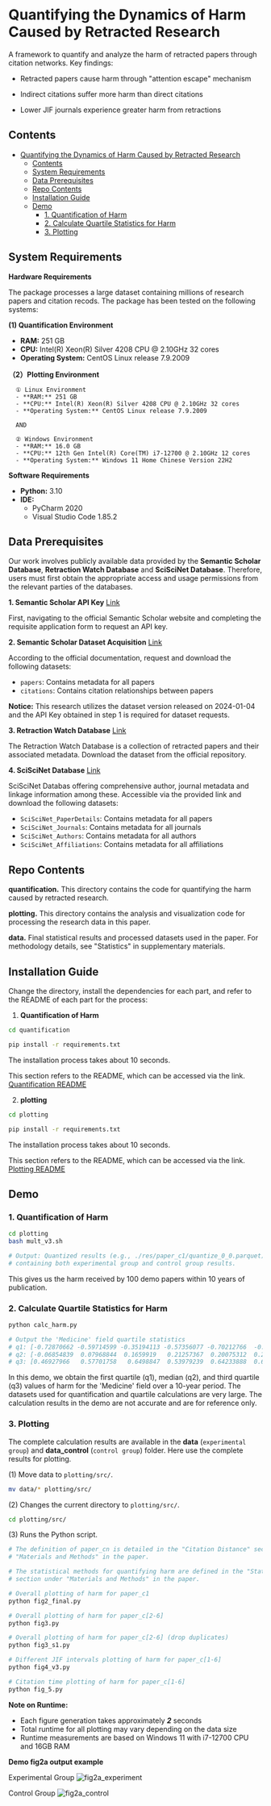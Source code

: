 # Quantifying the Dynamics of Harm Caused by Retracted Research

A framework to quantify and analyze the harm of retracted papers through citation networks. Key findings:

- Retracted papers cause harm through "attention escape" mechanism

- Indirect citations suffer more harm than direct citations

- Lower JIF journals experience greater harm from retractions
  
## Contents

- [Quantifying the Dynamics of Harm Caused by Retracted Research](#quantifying-the-dynamics-of-harm-caused-by-retracted-research)
  - [Contents](#contents)
  - [System Requirements](#system-requirements)
  - [Data Prerequisites](#data-prerequisites)
  - [Repo Contents](#repo-contents)
  - [Installation Guide](#installation-guide)
  - [Demo](#demo)
    - [1. Quantification of Harm](#1-quantification-of-harm)
    - [2. Calculate Quartile Statistics for Harm](#2-calculate-quartile-statistics-for-harm)
    - [3. Plotting](#3-plotting)
  
## System Requirements

**Hardware Requirements**

The package processes a large dataset containing millions of research papers and citation recods. The package has been tested on the following systems:

**(1) Quantification Environment**

- **RAM:** 251 GB
- **CPU:** Intel(R) Xeon(R) Silver 4208 CPU @ 2.10GHz 32 cores
- **Operating System:** CentOS Linux release 7.9.2009

**（2）Plotting Environment**

      ① Linux Environment
      - **RAM:** 251 GB
      - **CPU:** Intel(R) Xeon(R) Silver 4208 CPU @ 2.10GHz 32 cores
      - **Operating System:** CentOS Linux release 7.9.2009

      AND
      
      ② Windows Environment
      - **RAM:** 16.0 GB
      - **CPU:** 12th Gen Intel(R) Core(TM) i7-12700 @ 2.10GHz 12 cores
      - **Operating System:** Windows 11 Home Chinese Version 22H2
  
**Software Requirements**

- **Python:** 3.10
- **IDE:**
  - PyCharm 2020
  - Visual Studio Code 1.85.2


##  Data Prerequisites

Our work involves publicly available data provided by the **Semantic Scholar Database**, **Retraction Watch Database** and **SciSciNet Database**. Therefore, users must first obtain the appropriate access and usage permissions from the relevant parties of the databases.

**1. Semantic Scholar API Key** [Link](https://www.semanticscholar.org/product/api)

First, navigating to the official Semantic Scholar website and completing the requisite application form to request an API key.

**2. Semantic Scholar Dataset Acquisition** [Link](https://api.semanticscholar.org/api-docs/datasets)

According to the official documentation, request and download the following datasets:

- `papers`: Contains metadata for all papers
- `citations`: Contains citation relationships between papers
  
**Notice:** This research utilizes the dataset version released on 2024-01-04 and the API Key obtained in step 1 is required for dataset requests.

**3. Retraction Watch Database** [Link](https://gitlab.com/crossref/retraction-watch-data)

The Retraction Watch Database is a collection of retracted papers and their associated metadata. Download the dataset from the official repository.

**4. SciSciNet Database** [Link](https://springernature.figshare.com/collections/SciSciNet_A_large-scale_open_data_lake_for_the_science_of_science_research/6076908/1)

SciSciNet Databas offering comprehensive author, journal metadata and linkage information among these. Accessible via the provided link and download the following datasets:

- `SciSciNet_PaperDetails`: Contains metadata for all papers
- `SciSciNet_Journals`: Contains metadata for all journals
- `SciSciNet_Authors`: Contains metadata for all authors
- `SciSciNet_Affiliations`: Contains metadata for all affiliations

## Repo Contents

**quantification.** This directory contains the code for quantifying the harm caused by retracted research.

**plotting.** This directory contains the analysis and visualization code for processing the research data in this paper.

**data.** Final statistical results and processed datasets used in the paper. For methodology details, see "Statistics" in supplementary materials.

## Installation Guide

Change the directory, install the dependencies for each part, and refer to the README of each part for the process:

1. **Quantification of Harm**

```bash
cd quantification

pip install -r requirements.txt
```

The installation process takes about 10 seconds.

This section refers to the README, which can be accessed via the link. [Quantification README](https://github.com/Garfyyy/quantifying-retraction-harm/tree/master/quantification)

2. **plotting**

```bash
cd plotting

pip install -r requirements.txt
```

The installation process takes about 10 seconds.

This section refers to the README, which can be accessed via the link. [Plotting README](https://github.com/Garfyyy/quantifying-retraction-harm/tree/master/plotting)

## Demo

### 1. Quantification of Harm

```bash
cd plotting
bash mult_v3.sh

# Output: Quantized results (e.g., ./res/paper_c1/quantize_0_0.parquet),  
# containing both experimental group and control group results.
```
This gives us the harm received by 100 demo papers within 10 years of publication.

### 2. Calculate Quartile Statistics for Harm

```bash
python calc_harm.py

# Output the 'Medicine' field quartile statistics
# q1: [-0.72870662 -0.59714599 -0.35194113 -0.57356077 -0.70212766  -0.62033037 -0.5308642  -0.62432411 -0.59534771 -0.57835616]
# q2: [-0.06854839  0.07968844  0.1659919   0.21257367  0.20075312  0.26370023 0.28019454  0.47482014  0.44240077  0.50371471]
# q3: [0.46927966   0.57701758   0.6498847  0.53979239  0.64233888  0.69115027 0.85652007 1. 0.78139134 1.]
```

In this demo, we obtain the first quartile (q1), median (q2), and third quartile (q3) values of harm for the 'Medicine' field over a 10-year period.
The datasets used for quantification and quartile calculations are very large. The calculation results in the demo are not accurate and are for reference only. 

### 3. Plotting

The complete calculation results are available in the **data** (`experimental group`) and **data_control** (`control group`)  folder. Here use the complete results for plotting.

(1) Move data to `plotting/src/`.

```bash
mv data/* plotting/src/
```

(2) Changes the current directory to `plotting/src/`.

```bash
cd plotting/src/
```

(3) Runs the Python script.

```bash
# The definition of paper_cn is detailed in the "Citation Distance" section under 
# "Materials and Methods" in the paper.

# The statistical methods for quantifying harm are defined in the "Statistics" 
# section under "Materials and Methods" in the paper.

# Overall plotting of harm for paper_c1
python fig2_final.py

# Overall plotting of harm for paper_c[2-6]
python fig3.py

# Overall plotting of harm for paper_c[2-6] (drop duplicates)
python fig3_s1.py

# Different JIF intervals plotting of harm for paper_c[1-6]
python fig4_v3.py

# Citation time plotting of harm for paper_c[1-6]
python fig_5.py
```

**Note on Runtime:**

- Each figure generation takes approximately ***2*** seconds
- Total runtime for all plotting may vary depending on the data size
- Runtime measurements are based on Windows 11 with i7-12700 CPU and 16GB RAM

**Demo fig2a output example**

Experimental Group
![fig2a_experiment](https://github.com/Garfyyy/quantifying-retraction-harm/blob/master/fig2a_experiment.png)

Control Group
![fig2a_control](https://github.com/Garfyyy/quantifying-retraction-harm/blob/master/fig2a_control.png)
